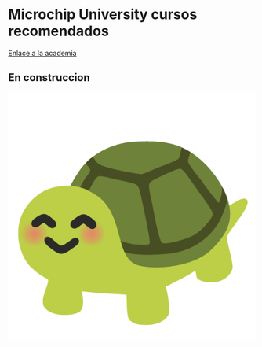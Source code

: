 # Microchip University cursos recomendados
[Enlace a la academia](https://mu.microchip.com/page/all-courses)

## En construccion
![Vuelva pronto](image.png)
